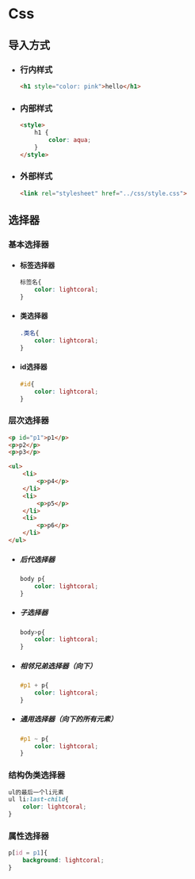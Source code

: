 # Css

## 导入方式

- ### 行内样式

  ```html
  <h1 style="color: pink">hello</h1>
  ```

- ### 内部样式

  ```html
  <style>
      h1 {
          color: aqua;
      }
  </style>
  ```

- ### 外部样式

  ```html
  <link rel="stylesheet" href="../css/style.css">
  ```

## 选择器

### 基本选择器

- #### 标签选择器

  ```css
  标签名{
      color: lightcoral;
  }
  ```

  

- #### 类选择器

  ```css
  .类名{
      color: lightcoral;
  }
  ```

  

- #### id选择器

  ```css
  #id{
      color: lightcoral;
  }
  ```

### 层次选择器

```html
<p id="p1">p1</p>
<p>p2</p>
<p>p3</p>

<ul>
    <li>
        <p>p4</p>
    </li>
    <li>
        <p>p5</p>
    </li>
    <li>
        <p>p6</p>
    </li>
</ul>
```

- ##### 后代选择器

  ```css
  body p{
      color: lightcoral;
  }
  ```

- ##### 子选择器

  ```css
  body>p{
      color: lightcoral;
  }
  ```

- ##### 相邻兄弟选择器（向下）

  ```css
  #p1 + p{
      color: lightcoral;
  }
  ```

- ##### 通用选择器（向下的所有元素）

  ```css
  #p1 ~ p{
      color: lightcoral;
  }
  ```

### 结构伪类选择器

```css
ul的最后一个li元素
ul li:last-child{
    color: lightcoral;
}
```

### 属性选择器

```css
p[id = p1]{
    background: lightcoral;
}
```

